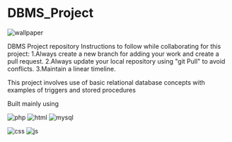 # DBMS_Project
![wallpaper](https://github.com/shreyask22/DBMS-Project/blob/main/other/poster_wall.jpg?raw=true)

DBMS Project repository
Instructions to follow while collaborating for this project:
1.Always create a new branch for adding your work and create a pull request.
2.Always update your local repository using "git Pull" to avoid conflicts.
3.Maintain a linear timeline.

This project involves use of basic relational database concepts with examples of triggers and stored procedures

Built mainly using 

![php](https://github.com/shreyask22/DBMS-Project/blob/main/other/php.png?raw=true) ![html](https://github.com/shreyask22/DBMS-Project/blob/main/other/html.png?raw=true) ![mysql](https://github.com/shreyask22/DBMS-Project/blob/main/other/mysql.png?raw=true)

![css](https://github.com/shreyask22/DBMS-Project/blob/main/other/css.png?raw=true) ![js](https://github.com/shreyask22/DBMS-Project/blob/main/other/js.png?raw=true)
